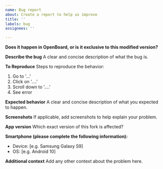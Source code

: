 ```yaml
---
name: Bug report
about: Create a report to help us improve
title: ''
labels: bug
assignees: ''

---
```


**Does it happen in OpenBoard, or is it exclusive to this modified version?**

**Describe the bug**
A clear and concise description of what the bug is.

**To Reproduce**
Steps to reproduce the behavior:
1. Go to '...'
2. Click on '....'
3. Scroll down to '....'
4. See error

**Expected behavior**
A clear and concise description of what you expected to happen.

**Screenshots**
If applicable, add screenshots to help explain your problem.

**App version**
Which exact version of this fork is affected?

**Smartphone (please complete the following information):**
 - Device: [e.g. Samsung Galaxy S9]
 - OS: [e.g. Android 10]

**Additional context**
Add any other context about the problem here.
